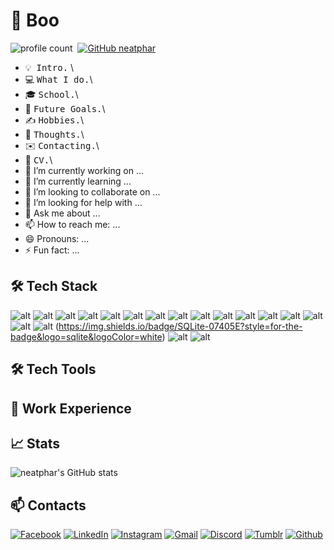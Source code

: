 # 👻 Boo

![profile count](https://komarev.com/ghpvc/?username=neatphar&color=red)&nbsp;
[![GitHub neatphar](https://img.shields.io/github/followers/neatphar?label=follow&style=social)](https://github.com/neatphar)


- 💡 &nbsp;<samp>Intro.</samp> \
- 💻 <samp>What I do.</samp>\
- 🎓 <samp>School.</samp>\
- 🌱 <samp>Future Goals.</samp>\
- ✍️ <samp>Hobbies.</samp>\
- 💬 <samp>Thoughts.</samp>\
- ✉️ <samp>Contacting.</samp>\
- 📄 <samp>CV.</samp>\
- 🔭 I’m currently working on ...
- 🌱 I’m currently learning ...
- 👯 I’m looking to collaborate on ...
- 🤔 I’m looking for help with ...
- 💬 Ask me about ...
- 📫 How to reach me: ...
- 😄 Pronouns: ...
- ⚡ Fun fact: ...

## 🛠 Tech Stack
![alt](https://img.shields.io/badge/Python-3776AB?style=for-the-badge&logo=python&logoColor=white)
![alt](https://img.shields.io/badge/HTML5-E34F26?style=for-the-badge&logo=html5&logoColor=white)
![alt](https://img.shields.io/badge/CSS3-1572B6?style=for-the-badge&logo=css3&logoColor=white
)
![alt](https://img.shields.io/badge/JavaScript-323330?style=for-the-badge&logo=javascript&logoColor=F7DF1E
)
![alt](https://img.shields.io/badge/C-00599C?style=for-the-badge&logo=c&logoColor=white
)
![alt](https://img.shields.io/badge/C%2B%2B-00599C?style=for-the-badge&logo=c%2B%2B&logoColor=white
)
![alt](https://img.shields.io/badge/PHP-777BB4?style=for-the-badge&logo=php&logoColor=white
)
![alt](https://img.shields.io/badge/TensorFlow-FF6F00?style=for-the-badge&logo=TensorFlow&logoColor=white
)
![alt](https://img.shields.io/badge/Keras-D00000?style=for-the-badge&logo=Keras&logoColor=white
)
![alt](https://img.shields.io/badge/Numpy-777BB4?style=for-the-badge&logo=numpy&logoColor=white
)
![alt](https://img.shields.io/badge/Pandas-2C2D72?style=for-the-badge&logo=pandas&logoColor=white
)
![alt](https://img.shields.io/badge/LaTeX-47A141?style=for-the-badge&logo=LaTeX&logoColor=white
)
![alt](https://img.shields.io/badge/json-5E5C5C?style=for-the-badge&logo=json&logoColor=white
)
![alt](https://img.shields.io/badge/MySQL-00000F?style=for-the-badge&logo=mysql&logoColor=white
)
![alt](https://img.shields.io/badge/PostgreSQL-316192?style=for-the-badge&logo=postgresql&logoColor=white
)
![alt](https://img.shields.io/badge/MongoDB-white?style=for-the-badge&logo=mongodb&logoColor=4EA94B
)
(https://img.shields.io/badge/SQLite-07405E?style=for-the-badge&logo=sqlite&logoColor=white)
![alt](img)
![alt](img)

## 🛠 Tech Tools

## 💭 Work Experience

## 📈 Stats

![neatphar's GitHub stats](https://github-readme-stats.vercel.app/api?username=neatphar&show_icons=true&theme=tokyonight)

## 📫 Contacts

[![Facebook](https://img.shields.io/badge/Facebook-1877F2?style=for-the-badge&logo=facebook&logoColor=white)](https://www.facebook.com/neatphar)
[![LinkedIn](https://img.shields.io/badge/LinkedIn-0077B5?style=for-the-badge&logo=linkedin&logoColor=white)](https://www.linkedin.com/in/neatphar/)
[![Instagram](https://img.shields.io/badge/Instagram-E4405F?style=for-the-badge&logo=instagram&logoColor=white)](https://instagram.com/neatphar/)
[![Gmail](https://img.shields.io/badge/Gmail-D14836?style=for-the-badge&logo=gmail&logoColor=white)](mailto:neatphar@gmail.com)
[![Discord](https://img.shields.io/badge/Discord-7289DA?style=for-the-badge&logo=discord&logoColor=white)](https://discordapp.com/users/431558158931197963)
[![Tumblr](https://img.shields.io/badge/Tumblr-%2336465D.svg?&style=for-the-badge&logo=Tumblr&logoColor=white)](https://neatphar.tumblr.com/)
[![Github](https://img.shields.io/badge/GitHub-100000?style=for-the-badge&logo=github&logoColor=white)](https://github.com/neatphar/)




<!-- [![alt](img)](url) -->

